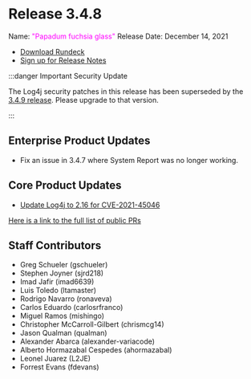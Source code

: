 # Release 3.4.8

Name: <span style="color: fuchsia"><span class="glyphicon glyphicon-glass"></span> "Papadum fuchsia glass"</span>
Release Date: December 14, 2021

- [Download Rundeck](https://download.rundeck.com/)
- [Sign up for Release Notes](https://www.rundeck.com/release-notes-signup)


:::danger Important Security Update

 The Log4j security patches in this release has been superseded by the [3.4.9 release](/history/3_4_x/version-3.4.9.md).  Please upgrade to that version.

:::


## Enterprise Product Updates

* Fix an issue in 3.4.7 where System Report was no longer working.

## Core Product Updates

* [Update Log4j to 2.16 for CVE-2021-45046](https://github.com/rundeck/rundeck/pull/7435)


[Here is a link to the full list of public PRs](https://github.com/rundeck/rundeck/pulls?q=is%3Apr+milestone%3A3.4.8+is%3Aclosed)

## Staff Contributors

* Greg Schueler (gschueler)
* Stephen Joyner (sjrd218)
* Imad Jafir (imad6639)
* Luis Toledo (ltamaster)
* Rodrigo Navarro (ronaveva)
* Carlos Eduardo (carlosrfranco)
* Miguel Ramos (mishingo)
* Christopher McCarroll-Gilbert (chrismcg14)
* Jason Qualman (qualman)
* Alexander Abarca (alexander-variacode)
* Alberto Hormazabal Cespedes (ahormazabal)
* Leonel Juarez (L2JE)
* Forrest Evans (fdevans)
